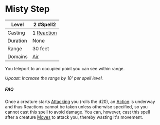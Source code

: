 # Misty Step

| Level    | 2 #Spell2                                               |
| -------- | ------------------------------------------------------- |
| Casting  | 1 [Reaction](../../../../Game%20Procedures/Reaction.md) |
| Duration | None                                                    |
| Range    | 30 feet                                                 |
| Domains  | [Air](../../../Spell%20Domains/Air.md)                  |

You teleport to an occupied point you can see within range.


*Upcast: Increase the range by 10' per spell level.*

##### FAQ
Once a creature starts [Attacking](../../../../Game%20Procedures/Attack.md) you (rolls the d20), an [Action](../../../../Game%20Procedures/Action.md) is underway and thus Reactions cannot be taken unless otherwise specified, so you cannot cast this spell to avoid damage. You can, however, cast this spell after a creature [Moves](../../../../Game%20Procedures/Movement.md) to attack you, thereby wasting it's movement.